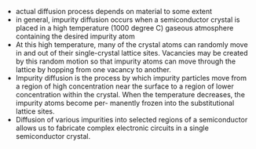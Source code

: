 - actual diffusion process depends on material to some extent
- in general, impurity diffusion occurs when a semiconductor crystal is placed in a high temperature (1000 degree C) gaseous atmosphere containing the desired impurity atom
- At this high temperature, many of the crystal atoms can randomly move in and out
  of their single-crystal lattice sites. Vacancies may be created by this random motion so that impurity atoms can move through the lattice by hopping from one vacancy
  to another.
- Impurity diffusion is the process by which impurity particles move from
   a region of high concentration near the surface to a region of lower concentration
   within the crystal. When the temperature decreases, the impurity atoms become per-
   manently frozen into the substitutional lattice sites.
- Diffusion of various impurities into selected regions of a semiconductor allows us to fabricate complex electronic circuits in a single semiconductor crystal.